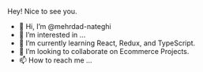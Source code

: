  Hey! Nice to see you.
 
- 👋 Hi, I’m @mehrdad-nateghi
- 👀 I’m interested in ...
- 🌱 I’m currently learning React, Redux, and TypeScript.
- 💞️ I’m looking to collaborate on Ecommerce Projects.
- 📫 How to reach me ...
